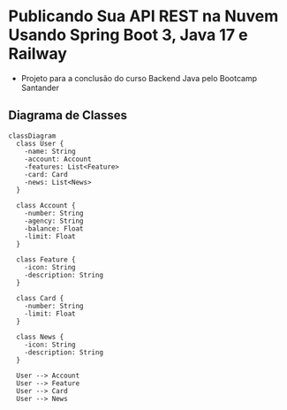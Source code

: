# Publicando Sua API REST na Nuvem Usando Spring Boot 3, Java 17 e Railway

- Projeto para a conclusão do curso Backend Java pelo Bootcamp Santander

## Diagrama de Classes

```mermaid
classDiagram
  class User {
    -name: String
    -account: Account
    -features: List<Feature>
    -card: Card
    -news: List<News>
  }
  
  class Account {
    -number: String
    -agency: String
    -balance: Float
    -limit: Float
  }
  
  class Feature {
    -icon: String
    -description: String
  }
  
  class Card {
    -number: String
    -limit: Float
  }
  
  class News {
    -icon: String
    -description: String
  }

  User --> Account
  User --> Feature
  User --> Card
  User --> News
```

